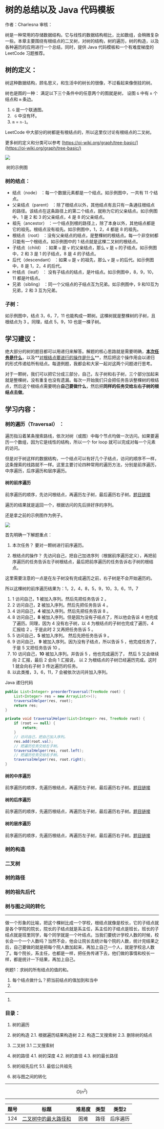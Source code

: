 ﻿

# 树的总结以及 Java 代码模板

作者：Charlesna	       审核：

树是一种常用的存储数据结构。它与线性的数据结构相比，比如数组，会稍微复杂一些。本章主要围绕有根结点的二叉树，对树的结构，树的遍历，树的构造，以及各种遍历的应用进行一个总结，同时，提供 Java 代码模板和一个有难度梯度的 LeetCode 习题推荐。



## 树的定义：

树这种数据结构，顾名思义，和生活中的树长的很像，不过看起来像倒挂的树。

树也是图的一种：
满足以下三个条件中的任意两个的图就是树， 设图 `G` 中有 `n` 个结点和 `m` 条边。

  1. `G` 是一个联通图。
  2. ` G` 中没有环。
  3. `m` = `n-1`。

LeetCode 中大部分的树都是有根结点的，所以这里仅讨论有根结点的二叉树。

更多树的定义和分类可以参考 [https://oi-wiki.org/graph/tree-basic/](https://oi-wiki.org/graph/tree-basic/)



<img src="img/tree3.png" style="zoom:100%;" />

​															                     树的示例图

### 树的结点：

- 结点（node） ：每一个数据元素都是一个结点。如示例图中，一共有 11 个结点。
- 父亲结点（parent） ：除了根结点以外，其他结点有且只有一条通往根结点的路径。该结点在这条路径上的第二个结点，就称为它的父亲结点。如示例图中，1 是 2 和 3 的父亲结点，4 是 8 的父亲结点。
- 祖先（ancestor） ：一个结点到根的路径上，除了本身以外，其他结点都是它的祖先。根结点没有祖先。如示例图中，1，2，4 都是 8 的祖先。
- 根结点（root） ：没有父亲结点的结点，是整棵树的根结点。每一个非空树都只能有一个根结点。如示例图中的 1 结点就是这棵二叉树的根结点。
- 子结点（child） ：如果 `u` 是 `v` 的父亲结点，那么 `v`  是 `u` 的子结点。如示例图中，2 和 3 是 1 的子结点，8 是 4 的子结点。
- 后代（descendant） ：如果 `u` 是 `v` 的祖先，那么 `v`  是 `u` 的后代。如示例图中，8 是 1，2，4 的后代。
- 叶结点（leaf） ：  没有子结点的结点，是叶结点。如示例图中，8，9，10，11 都是叶结点。
- 兄弟（sibling） ：同一个父结点的子结点互为兄弟。如示例图中，9 和10互为兄弟，2 和 3 互为兄弟。

### 子树：

如示例图中，结点 3，6，7，11 也能构成一颗树。这棵树就是整棵树的子树，且根结点为 3 。同理，结点 5，9，10 也是一棵子树。



## 学习建议：

绝大部分的树的题目都可以用递归来解答。解题的核心思路就是需要明确，**<u>本次任务是什么</u>**，以及**<u>对根结点要进行的操作是什么</u>**，然后把这个操作用会以递归的形式传递给所有结点。每道例题，我都会和大家一起对这两个问题进行思考。

对于一颗树，我们可以把它分成三部分，自己，左子树和右子树，三个部分加起来就是整棵树，没有重复也没有遗漏。每次一开始我们只会把任务告诉整棵树的根结点，然后这个根结点需要明白**自己要做什么**，然后把**同样的任务交给左右子树的根结点去做**。



## 学习内容：

### 树的遍历（Traversal） ：

遍历指沿着某条搜索路线，依次对树（或图）中每个节点均做一次访问。如果要遍历一个数组，因为它是线性的结构，所以一个 for loop 就可以完成对每一个元素的访问。

但是对于树这样的数据结构，一个结点可以有好几个子结点，访问的顺序不一样，这条搜索的线路就不一样。这里主要讨论四种常用的遍历方法，分别是前序遍历，中序遍历，后序遍历和层序遍历。

#### 树的前序遍历

前序遍历的顺序，先访问根结点，再遍历左子树，最后遍历右子树。[题目链接](https://leetcode-cn.com/problems/binary-tree-preorder-traversal/)

遍历的结果就是返回一个，根据访问的先后排好序的序列。

还是拿之前的示例图作为例子。

<img src="img/tree3.png" style="zoom:100%;" />



首先明确一下解题重点：

1. 本次任务？ 要对一颗树进行前序遍历。

2. 根结点的操作？ 先访问自己，把自己加进序列（根据前序遍历定义），再把前序遍历的任务告诉左子树根结点，最后把前序遍历的任务告诉右子树的根结点。

这里需要注意的一点是在左子树没有完成遍历之前，右子树是不会开始遍历的。

所以这棵树的前序遍历结果为：1，2，4，8，5，9，10，3，6，11，7

1. 1 访问自己，**1** 被加入序列。然后先把任务告诉 2 。
2. 2 访问自己，**2** 被加入序列。然后先把任务告诉 4 。 
3. 4 访问自己，**4** 被加入序列。然后先把任务告诉 8 。 
4. 8 访问自己，**8** 被加入序列。但是因为没有子结点了，所以他会告诉 4 他完成了遍历。同理，因为 4 没有右子树，以 4 为根结点的子树也完成了遍历，4 汇报给 2 。于是此时 2 又再把任务告诉 5 。
5. 5 访问自己，**5** 被加入序列。 然后先把任务告诉 9 。 
6. 9 访问自己， **9** 被加入序列。因为没有子结点，所以告诉 5 ，他完成任务了，于是 5 又把任务告诉 10 。
7. 10 访问自己，**10** 被加入序列。并告诉 5 ，他也完成遍历了， 然后 5 又会继续向 2 汇报，最后 2 会向 1 汇报说， 以 2 为根结点的子树已经遍历完成。这时 1 就会向右子树 3 传达遍历的任务。
8. 以此类推，3，6，11，7 会被依次访问并加入序列。

Java 递归代码

```java
public List<Integer> preorderTraversal(TreeNode root) {
    List<Integer> res = new ArrayList<>();
    traversalHelper(res, root);
    return res;
}

private void traversalHelper(List<Integer> res, TreeNode root) {
    if (root == null) {
        return;
    }
    // 访问自己，把自己加入序列。
    res.add(root.val);
    // 把遍历任务交给左子树。
    traversalHelper(res, root.left);
    // 把遍历任务交给右子树。
    traversalHelper(res, root.right);
}
```



#### 树的中序遍历

前序遍历的顺序，先遍历根结点，再遍历左子树，最后遍历右子树。[题目链接](https://leetcode-cn.com/problems/binary-tree-preorder-traversal/)

#### 树的后序遍历 

前序遍历的顺序，先遍历根结点，再遍历左子树，最后遍历右子树。[题目链接](https://leetcode-cn.com/problems/binary-tree-preorder-traversal/)

#### 树的层序遍历

前序遍历的顺序，先遍历根结点，再遍历左子树，最后遍历右子树。[题目链接](https://leetcode-cn.com/problems/binary-tree-preorder-traversal/)



### 树的构造

### 二叉树

### 树的路径

### 树的祖先后代

### 树与图之间的转化 

---







做一个形象的比喻，把这个棵树比成一个学校，根结点就像是校长，它的子结点就是各个学院的院长，院长的子结点就是系主任，系主任的子结点是班长，班长的子结点就是班里同学，每个同学就是一个叶结点。当我们要统计学校人数的时候，校长会一个一个人数吗？当然不会，他会让院长去统计每个院的人数，统计完结果之后，自己要做的就是把每个院人数加起来，再加上自己一个人，就是学校总人数了。每个院长，系主任，也都是一样，把任务传递下去，他们做的事情和校长一样，都是统计一下结果，再加上自己。

例题1：求树的所有结点的值的和。

1. 每个结点做什么？把当前结点的值加到和当中
2. 

---



1. 

### 目录：

  1. 树的遍历
     
  2. 树的构造
     2.1. 根据遍历结果构造树
       2.2. 构造二叉搜索树
       2.3. 删除树的结点
  3. 二叉树
     3.1 二叉搜索树
  4. 树的路径
     4.1. 树的深度
       4.2. 树的直径
       4.3. 树的最长路径
  5. 树的祖先后代
     5.1. 最低公共祖先 
  6. 树与图之间的转化 

---

$$
O(n^2)
$$



---


| 题号 |                             标题                             | 难易度 | 类型 |  类型2   |
| :--- | :----------------------------------------------------------: | :----: | :--: | :------: |
| 124  | [二叉树中的最大路径和](https://leetcode-cn.com/problems/binary-tree-maximum-path-sum/) |  困难  | 路径 | 后序遍历 |